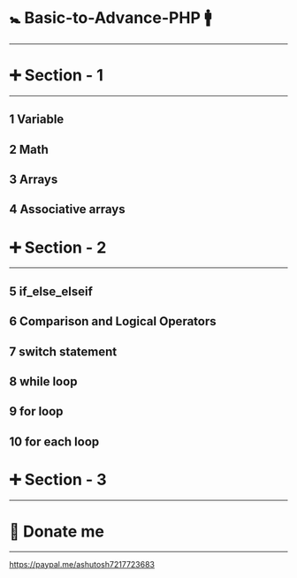 # 🚼 Basic-to-Advance-PHP 🚹
-------------------------------
# ➕ Section - 1
------------------
1 Variable
----------
2 Math
--------
3 Arrays
---------
4 Associative arrays
-----------------------
# ➕ Section - 2
------------------
5 if_else_elseif
-----------------
6 Comparison and Logical Operators
------------------------------------
7 switch statement
-----------------
8 while loop
-----------------
9 for loop
-----------------
10 for each loop
-----------------
# ➕ Section - 3
-----------------

# 🙏 Donate me 
------------------
https://paypal.me/ashutosh7217723683
